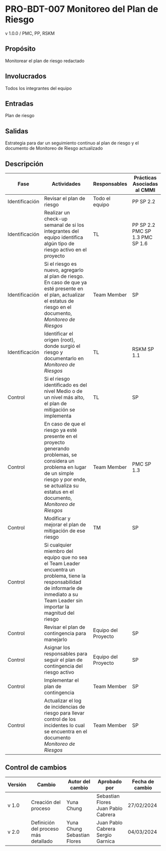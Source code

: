 # PRO-BDT-007 Monitoreo del Plan de Riesgo

v 1.0.0 / PMC, PP, RSKM

## Propósito

Monitorear el plan de riesgo redactado

## Involucrados

Todos los integrantes del equipo

## Entradas

Plan de riesgo

## Salidas

Estrategia para dar un seguimiento continuo al plan de riesgo y el documento de Monitoreo de Riesgo actualizado

## Descripción

| Fase | Actividades | Responsables | Prácticas Asociadas al CMMI |
| ---- | ----------- | -------------| --------------------------- |
| Identificación | Revisar el plan de riesgo | Todo el equipo | PP SP 2.2 |
| Identificación | Realizar un check-up semanal de si los integrantes del equipo identifica algún tipo de riesgo activo en el proyecto | TL | PP SP 2.2 PMC SP 1.3 PMC SP 1.6 |
| Identificación | Si el riesgo es nuevo, agregarlo al plan de riesgo. En caso de que ya esté presente en el plan, actualizar el estatus de riesgo en el documento, *Monitoreo de Riesgos* | Team Member | SP |
| Identificación | Identificar el origen (root), donde surgió el riesgo y documentarlo en *Monitoreo de Riesgos* | TL | RSKM SP 1.1 |
| Control | Si el riesgo identificado es del nivel Medio o de un nivel más alto, el plan de mitigación se implementa | TL | SP |
| Control | En caso de que el riesgo ya esté presente en el proyecto generando problemas, se considera un problema en lugar de un simple riesgo y por ende, se actualiza su estatus en el documento, *Monitoreo de Riesgos* | Team Member | PMC SP 1.3 |
| Control | Modificar y mejorar el plan de mitigación de ese riesgo | TM | SP |
| Control | Si cualquier miembro del equipo que no sea el Team Leader encuentra un problema, tiene la responsabilidad de informarle de inmediato a su Team Leader sin importar la magnitud del riesgo |
| Control | Revisar el plan de contingencia para manejarlo | Equipo del Proyecto | SP |
| Control | Asignar los responsables para seguir el plan de contingencia del riesgo activo | Equipo del Proyecto | SP |
| Control | Implementar el plan de contingencia | Team Member | SP |
| Control | Actualizar el log de incidencias de riesgo para llevar control de los incidentes lo cual se encuentra en el documento *Monitoreo de Riesgos* | Team Member | SP |

## Control de cambios

| Versión | Cambio | Autor del cambio | Aprobado por | Fecha de cambio |
| ------- | ------ | ---------------- | ------------ | --------------- |
| v 1.0 | Creación del proceso | Yuna Chung | Sebastian Flores <br/> Juan Pablo Cabrera | 27/02/2024 |
| v 2.0 | Definición del proceso más detallado | Yuna Chung <br/> Sebastian Flores | Juan Pablo Cabrera <br/> Sergio Garnica | 04/03/2024 |
